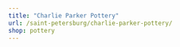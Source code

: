 ```yaml
---
title: "Charlie Parker Pottery"
url: /saint-petersburg/charlie-parker-pottery/
shop: pottery
---
```

